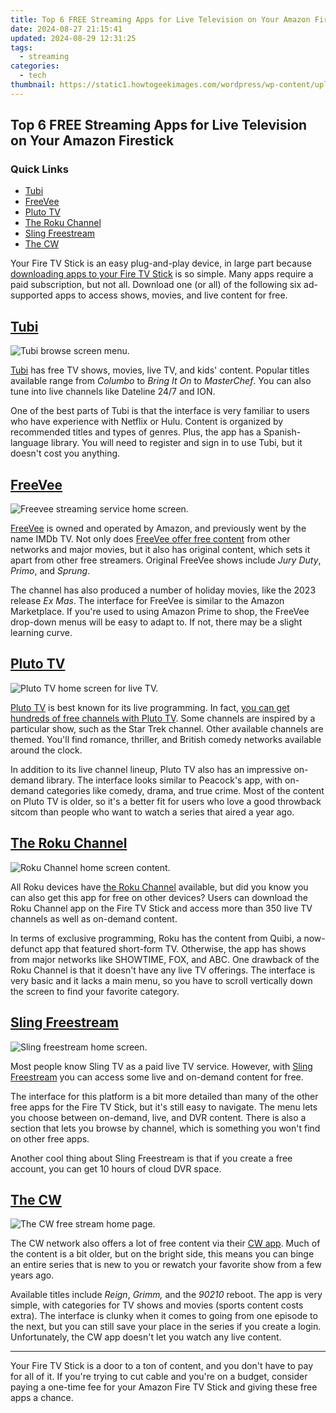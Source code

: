 ```yaml
---
title: Top 6 FREE Streaming Apps for Live Television on Your Amazon Firestick
date: 2024-08-27 21:15:41
updated: 2024-08-29 12:31:25
tags:
  - streaming
categories:
  - tech
thumbnail: https://static1.howtogeekimages.com/wordpress/wp-content/uploads/2023/09/33-1.png
---
```


## Top 6 FREE Streaming Apps for Live Television on Your Amazon Firestick

### Quick Links

* [Tubi](https://techtrends.techidaily.com/resolving-the-jscriptdll-file-absent-or-lost-issue/)
* [FreeVee](https://blog-min.techidaily.com/how-to-transfer-data-from-iphone-13-pro-to-other-iphone-13-pro-max-devices-drfone-by-drfone-transfer-data-from-ios-transfer-data-from-ios/)
* [Pluto TV](https://tech-hub.techidaily.com/chatgpt-and-cryptocurrency-understanding-the-5-reasons-why-its-a-no-go/)
* [The Roku Channel](https://sim-unlock.techidaily.com/in-2024-how-to-change-your-sim-pin-code-on-your-oneplus-12r-phone-by-drfone-android/)
* [Sling Freestream](https://facebook-video-content.techidaily.com/new-in-2024-mastering-the-art-of-self-presentation-in-facebook-bios/)
* [The CW](https://tiktok-clips.techidaily.com/2024-approved-instant-tune-livestreams-on-douyin/)

 Your Fire TV Stick is an easy plug-and-play device, in large part because [downloading apps to your Fire TV Stick](https://extra-hints.techidaily.com/in-2024-21-edition-examination-the-gamblers-guide-to-vegas-pro/) is so simple. Many apps require a paid subscription, but not all. Download one (or all) of the following six ad-supported apps to access shows, movies, and live content for free.

## [Tubi](https://tubitv.com/home) 

![Tubi browse screen menu.](https://static1.howtogeekimages.com/wordpress/wp-content/uploads/2023/12/tubi-browse-screen.jpg) 

[Tubi](https://www.amazon.com/Tubi-Inc-Free-Movies-TV/dp/B075NTHVJW?tag=hotoge-20&ascsubtag=UUhtgUeUpU2001481&asc%5Frefurl=https%3A%2F%2Fwww.howtogeek.com%2Fapps-to-watch-free-tv-on-an-amazon-fire-stick%2F&asc%5Fcampaign=Evergreen) has free TV shows, movies, live TV, and kids' content. Popular titles available range from _Columbo_ to _Bring It On_ to _MasterChef_. You can also tune into live channels like Dateline 24/7 and ION.

 One of the best parts of Tubi is that the interface is very familiar to users who have experience with Netflix or Hulu. Content is organized by recommended titles and types of genres. Plus, the app has a Spanish-language library. You will need to register and sign in to use Tubi, but it doesn't cost you anything.

## [FreeVee](https://www.amazon.com/gp/video/splash/freevee%5Ffindus?tag=hotoge-20&ascsubtag=UUhtgUeUpU2001481&asc%5Frefurl=https%3A%2F%2Fwww.howtogeek.com%2Fapps-to-watch-free-tv-on-an-amazon-fire-stick%2F&asc%5Fcampaign=Evergreen) 

![Freevee streaming service home screen.](https://static1.howtogeekimages.com/wordpress/wp-content/uploads/2023/12/freevee-home-screen.jpg) 

[FreeVee](https://www.amazon.com/dp/B08QTTB3M3?tag=hotoge-20&ascsubtag=UUhtgUeUpU2001481&asc%5Frefurl=https%3A%2F%2Fwww.howtogeek.com%2Fapps-to-watch-free-tv-on-an-amazon-fire-stick%2F&asc%5Fcampaign=Evergreen) is owned and operated by Amazon, and previously went by the name IMDb TV. Not only does [FreeVee offer free content](https://snapchat-videos.techidaily.com/updated-in-2024-making-yourself-laugh-with-snapchats-animated-filters/) from other networks and major movies, but it also has original content, which sets it apart from other free streamers. Original FreeVee shows include _Jury Duty_, _Primo_, and _Sprung_.

 The channel has also produced a number of holiday movies, like the 2023 release _Ex Mas_. The interface for FreeVee is similar to the Amazon Marketplace. If you're used to using Amazon Prime to shop, the FreeVee drop-down menus will be easy to adapt to. If not, there may be a slight learning curve.

## [Pluto TV](https://pluto.tv/) 

![Pluto TV home screen for live TV.](https://static1.howtogeekimages.com/wordpress/wp-content/uploads/2023/12/pluto-tv-home-screen.jpg) 

[Pluto TV](https://www.amazon.com/Pluto-TV-Its-Free/dp/B00KDSGIPK?tag=hotoge-20&ascsubtag=UUhtgUeUpU2001481&asc%5Frefurl=https%3A%2F%2Fwww.howtogeek.com%2Fapps-to-watch-free-tv-on-an-amazon-fire-stick%2F&asc%5Fcampaign=Evergreen) is best known for its live programming. In fact, [you can get hundreds of free channels with Pluto TV](https://video-screen-grab.techidaily.com/updated-2024-approved-explore-the-finest-cost-free-videocalling-platforms/). Some channels are inspired by a particular show, such as the Star Trek channel. Other available channels are themed. You'll find romance, thriller, and British comedy networks available around the clock.

 In addition to its live channel lineup, Pluto TV also has an impressive on-demand library. The interface looks similar to Peacock's app, with on-demand categories like comedy, drama, and true crime. Most of the content on Pluto TV is older, so it's a better fit for users who love a good throwback sitcom than people who want to watch a series that aired a year ago.

## [The Roku Channel](https://therokuchannel.roku.com/) 

![Roku Channel home screen content.](https://static1.howtogeekimages.com/wordpress/wp-content/uploads/2023/12/roku-channel.jpg) 

 All Roku devices have [the Roku Channel](https://www.amazon.com/Roku-The-Channel/dp/B089QXRRHD?tag=hotoge-20&ascsubtag=UUhtgUeUpU2001481&asc%5Frefurl=https%3A%2F%2Fwww.howtogeek.com%2Fapps-to-watch-free-tv-on-an-amazon-fire-stick%2F&asc%5Fcampaign=Evergreen) available, but did you know you can also get this app for free on other devices? Users can download the Roku Channel app on the Fire TV Stick and access more than 350 live TV channels as well as on-demand content.

 In terms of exclusive programming, Roku has the content from Quibi, a now-defunct app that featured short-form TV. Otherwise, the app has shows from major networks like SHOWTIME, FOX, and ABC. One drawback of the Roku Channel is that it doesn't have any live TV offerings. The interface is very basic and it lacks a main menu, so you have to scroll vertically down the screen to find your favorite category.

## [Sling Freestream](https://sling-tv.pxf.io/c/156932/1132376/14334?subId1=UUhtgUeUpU2001481&subId2=ehtg&u=https%3A%2F%2Fwww.sling.com%2Ffreestream) 

![Sling freestream home screen.](https://static1.howtogeekimages.com/wordpress/wp-content/uploads/2023/12/sling-freestream.jpg) 

 Most people know Sling TV as a paid live TV service. However, with [Sling Freestream](https://www.amazon.com/Sling-TV-LLC/dp/B00ODC5N80?tag=hotoge-20&ascsubtag=UUhtgUeUpU2001481&asc%5Frefurl=https%3A%2F%2Fwww.howtogeek.com%2Fapps-to-watch-free-tv-on-an-amazon-fire-stick%2F&asc%5Fcampaign=Evergreen) you can access some live and on-demand content for free.

 The interface for this platform is a bit more detailed than many of the other free apps for the Fire TV Stick, but it's still easy to navigate. The menu lets you choose between on-demand, live, and DVR content. There is also a section that lets you browse by channel, which is something you won't find on other free apps.

 Another cool thing about Sling Freestream is that if you create a free account, you can get 10 hours of cloud DVR space.

## [The CW](https://www.cwtv.com/thecw/the-cw-app/) 

![The CW free stream home page.](https://static1.howtogeekimages.com/wordpress/wp-content/uploads/2023/12/cw-stream.jpg) 

 The CW network also offers a lot of free content via their [CW app](https://www.amazon.com/The-CW-on-Fire-TV/dp/B01LXZLEMN?tag=hotoge-20&ascsubtag=UUhtgUeUpU2001481&asc%5Frefurl=https%3A%2F%2Fwww.howtogeek.com%2Fapps-to-watch-free-tv-on-an-amazon-fire-stick%2F&asc%5Fcampaign=Evergreen). Much of the content is a bit older, but on the bright side, this means you can binge an entire series that is new to you or rewatch your favorite show from a few years ago.

 Available titles include _Reign_, _Grimm,_ and the _90210_ reboot. The app is very simple, with categories for TV shows and movies (sports content costs extra). The interface is clunky when it comes to going from one episode to the next, but you can still save your place in the series if you create a login. Unfortunately, the CW app doesn't let you watch any live content.

---

 Your Fire TV Stick is a door to a ton of content, and you don't have to pay for all of it. If you're trying to cut cable and you're on a budget, consider paying a one-time fee for your Amazon Fire TV Stick and giving these free apps a chance.

<ins class="adsbygoogle"
     style="display:block"
     data-ad-format="autorelaxed"
     data-ad-client="ca-pub-7571918770474297"
     data-ad-slot="1223367746"></ins>



<ins class="adsbygoogle"
     style="display:block"
     data-ad-client="ca-pub-7571918770474297"
     data-ad-slot="8358498916"
     data-ad-format="auto"
     data-full-width-responsive="true"></ins>

